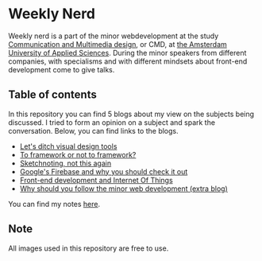 # Weekly Nerd
Weekly nerd is a part of the minor webdevelopment at the study [Communication and Multimedia design](https://www.cmd-amsterdam.nl/english/), or CMD, at [the Amsterdam University of Applied Sciences](http://www.amsterdamuas.com/). During the minor speakers from different companies, with specialisms and with different mindsets about front-end development come to give talks.

## Table of contents
In this repository you can find 5 blogs about my view on the subjects being discussed. I tried to form an opinion on a subject and spark the conversation. Below, you can find links to the blogs.

* [Let's ditch visual design tools](blog_%230.md)
* [To framework or not to framework?](blog_%231.md)
* [Sketchnoting, not this again](blog_%232.md)
* [Google's Firebase and why you should check it out](blog_%233.md)
* [Front-end development and Internet Of Things](blog_%234.md)
* [Why should you follow the minor web development (extra blog)](blog_%235.md)

You can find my notes [here](assets/notes.pdf).

## Note
All images used in this repository are free to use.

